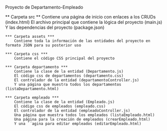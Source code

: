 Proyecto de Departamento-Empleado 

** Carpeta src **
    Contiene una página de inicio con enlaces a los CRUDs (index.html)
    El archivo principal que contiene la lógica del proyecto (main.js)
    Y las dependencias del proyecto (package.json)

    *** Carpeta assets ***
        Contiene toda la información de las entidades del proyecto en formato JSON para su posterior uso

    *** Carpeta css *** 
        Contiene el código CSS principal del proyecto

    *** Carpeta departamento ***
        Contiene la clase de la entidad (Departamento.js)
        El código css de departamentos (departamento.css)
        El controlador de la entidad (departamentoController.js)
        Y una página que muestra todos los departamentos (listaDepartamento.html)

    *** Carpeta empleado ***
        Contiene la clase de la entidad (Empleado.js)
        El código css de empleados (empleado.css)
        El controlador de la entidad (empleadoController.js)
        Una página que muestra todos los empleados (listaEmpleado.html)
        Una página para la creación de empleados (crearEmpleado.html)
        Y una `´agina para editar empleados (editarEmpleado.html)